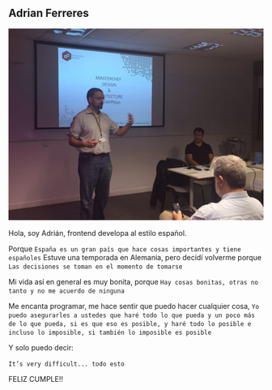 ## Adrian Ferreres

![Evangelizando](./imagenes/evangelizando.jpeg)

Hola, soy Adrián, frontend developa al estilo español.  

Porque `España es un gran país que hace cosas importantes y tiene españoles`
Estuve una temporada en Alemania, pero decidí volverme porque `Las decisiones se toman en el momento de tomarse`

Mi vida así en general es muy bonita, porque `Hay cosas bonitas, otras no tanto y no me acuerdo de ninguna`

Me encanta programar, me hace sentir que puedo hacer cualquier cosa, `Yo puedo asegurarles a ustedes que haré todo lo que pueda y un poco más de lo que pueda, si es que eso es posible, y haré todo lo posible e incluso lo imposible, si también lo imposible es posible`

Y solo puedo decir:

`It’s very difficult... todo esto`

FELIZ CUMPLE!!